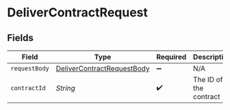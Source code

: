 # DeliverContractRequest


## Fields

| Field                                                                               | Type                                                                                | Required                                                                            | Description                                                                         |
| ----------------------------------------------------------------------------------- | ----------------------------------------------------------------------------------- | ----------------------------------------------------------------------------------- | ----------------------------------------------------------------------------------- |
| `requestBody`                                                                       | [DeliverContractRequestBody](../../models/operations/DeliverContractRequestBody.md) | :heavy_minus_sign:                                                                  | N/A                                                                                 |
| `contractId`                                                                        | *String*                                                                            | :heavy_check_mark:                                                                  | The ID of the contract                                                              |